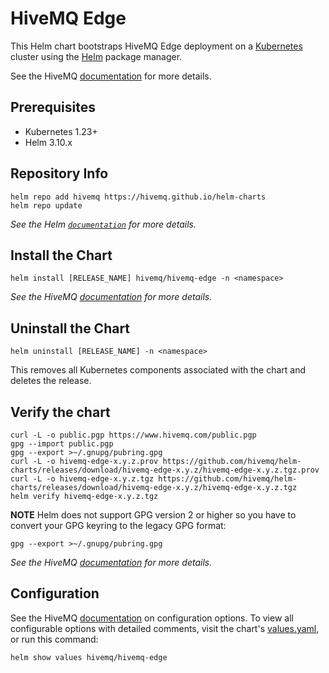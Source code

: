 # HiveMQ Edge

This Helm chart bootstraps HiveMQ Edge deployment on a [Kubernetes](http://kubernetes.io) cluster using the [Helm](https://helm.sh) package manager. 


See the HiveMQ [documentation](https://docs.hivemq.com/hivemq-edge/) for 
more details.

## Prerequisites

- Kubernetes 1.23+
- Helm 3.10.x

## Repository Info

```console
helm repo add hivemq https://hivemq.github.io/helm-charts
helm repo update
```

_See the Helm [`documentation`](https://helm.sh/docs/helm/helm_repo/) for more details._

## Install the Chart

```console
helm install [RELEASE_NAME] hivemq/hivemq-edge -n <namespace>
```

_See the HiveMQ [documentation](https://docs.hivemq.com/hivemq-edge/) for more details._

## Uninstall the Chart

```console
helm uninstall [RELEASE_NAME] -n <namespace>
```

This removes all Kubernetes components associated with the chart and deletes the release.

## Verify the chart

```console
curl -L -o public.pgp https://www.hivemq.com/public.pgp
gpg --import public.pgp
gpg --export >~/.gnupg/pubring.gpg
curl -L -o hivemq-edge-x.y.z.prov https://github.com/hivemq/helm-charts/releases/download/hivemq-edge-x.y.z/hivemq-edge-x.y.z.tgz.prov
curl -L -o hivemq-edge-x.y.z.tgz https://github.com/hivemq/helm-charts/releases/download/hivemq-edge-x.y.z/hivemq-edge-x.y.z.tgz
helm verify hivemq-edge-x.y.z.tgz
```

**NOTE** Helm does not support GPG version 2 or higher so you have to convert your GPG keyring to the legacy GPG format:
```shell
gpg --export >~/.gnupg/pubring.gpg
```
_See the HiveMQ [documentation](https://docs.hivemq.com/hivemq-edge/) for more details._

## Configuration

See the HiveMQ [documentation](https://docs.hivemq.com/hivemq-edge/) on configuration options. To view all configurable options with detailed comments, visit the chart's [values.yaml](https://github.com/hivemq/helm-charts/tree/main/charts/hivemq-edge/values.yaml), or run this command:

```console
helm show values hivemq/hivemq-edge
```
